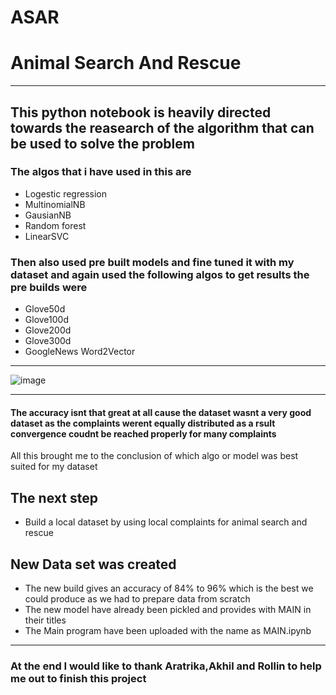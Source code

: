 # ASAR
# Animal Search And Rescue
________________________________________________________________________________

## This python notebook is heavily directed towards the reasearch of the algorithm that can be used to solve the problem 
### The algos that i have used in this are
- Logestic regression 
- MultinomialNB
- GausianNB
- Random forest
- LinearSVC
### Then also used pre built models and fine tuned it with my dataset and again used the following algos to get results the pre builds were
- Glove50d
- Glove100d
- Glove200d
- Glove300d
- GoogleNews Word2Vector
_________________________________________________________________________________
![image](https://user-images.githubusercontent.com/56694590/120534899-fd60fa00-c3ff-11eb-96d4-614e135b87a0.png)
_________________________________________________________________________________
#### The accuracy isnt that great at all cause the dataset wasnt a very good dataset as the complaints werent equally distributed as a rsult convergence coudnt be    reached properly for many complaints 

All this brought me to the conclusion of which algo or model was best suited for my dataset 

## The next step
- Build a local dataset by using local complaints for animal search and rescue 



## New Data set was created
- The new build gives an accuracy of 84% to 96% which is the best we could produce as we had to prepare data from scratch
- The new model have already been pickled and provides with MAIN in their titles
- The Main program have been uploaded with the name as MAIN.ipynb
__________________________________________________________________________________
### At the end I would like to thank Aratrika,Akhil and Rollin to help me out to finish this project
